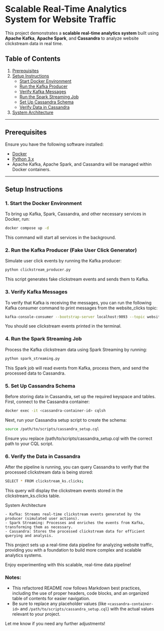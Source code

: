 # Scalable Real-Time Analytics System for Website Traffic

This project demonstrates a **scalable real-time analytics system** built using **Apache Kafka**, **Apache Spark**, and **Cassandra** to analyze website clickstream data in real time.

## Table of Contents
1. [Prerequisites](#prerequisites)
2. [Setup Instructions](#setup-instructions)
   - [Start Docker Environment](#1-start-the-docker-environment)
   - [Run the Kafka Producer](#2-run-the-kafka-producer-fake-user-click-generator)
   - [Verify Kafka Messages](#3-verify-kafka-messages)
   - [Run the Spark Streaming Job](#4-run-the-spark-streaming-job)
   - [Set Up Cassandra Schema](#5-set-up-cassandra-schema)
   - [Verify Data in Cassandra](#6-verify-the-data-in-cassandra)
3. [System Architecture](#system-architecture)

---

## Prerequisites

Ensure you have the following software installed:

- [Docker](https://www.docker.com/)
- [Python 3.x](https://www.python.org/)
- Apache Kafka, Apache Spark, and Cassandra will be managed within Docker containers.

---

## Setup Instructions

### 1. Start the Docker Environment

To bring up Kafka, Spark, Cassandra, and other necessary services in Docker, run:

```bash
docker compose up -d
```

This command will start all services in the background.

### 2. Run the Kafka Producer (Fake User Click Generator)

Simulate user click events by running the Kafka producer:

```bash
python clickstream_producer.py
```

This script generates fake clickstream events and sends them to Kafka.

### 3. Verify Kafka Messages

To verify that Kafka is receiving the messages, you can run the following Kafka consumer command to print messages from the website_clicks topic:

```bash
kafka-console-consumer --bootstrap-server localhost:9093 --topic website_clicks --from-beginning
```

You should see clickstream events printed in the terminal.

### 4. Run the Spark Streaming Job

Process the Kafka clickstream data using Spark Streaming by running:

```bash
python spark_streaming.py
```

This Spark job will read events from Kafka, process them, and send the processed data to Cassandra.

### 5. Set Up Cassandra Schema

Before storing data in Cassandra, set up the required keyspace and tables. First, connect to the Cassandra container:

```bash
docker exec -it <cassandra-container-id> cqlsh
```

Next, run your Cassandra setup script to create the schema:

```bash
source /path/to/scripts/cassandra_setup.cql
```

Ensure you replace /path/to/scripts/cassandra_setup.cql with the correct path to your CQL script.

### 6. Verify the Data in Cassandra

After the pipeline is running, you can query Cassandra to verify that the processed clickstream data is being stored:

```bash
SELECT * FROM clickstream_ks.clicks;
```

This query will display the clickstream events stored in the clickstream_ks.clicks table.

System Architecture

	- Kafka: Streams real-time clickstream events generated by the producer (simulated user actions).
	- Spark Streaming: Processes and enriches the events from Kafka, transforming them as necessary.
	- Cassandra: Stores the processed clickstream data for efficient querying and analysis.

This project sets up a real-time data pipeline for analyzing website traffic, providing you with a foundation to build more complex and scalable analytics systems.

Enjoy experimenting with this scalable, real-time data pipeline!

### Notes:

- This refactored README now follows Markdown best practices, including the use of proper headers, code blocks, and an organized table of contents for easier navigation.
- Be sure to replace any placeholder values (like `<cassandra-container-id>` and `/path/to/scripts/cassandra_setup.cql`) with the actual values relevant to your project.

Let me know if you need any further adjustments!